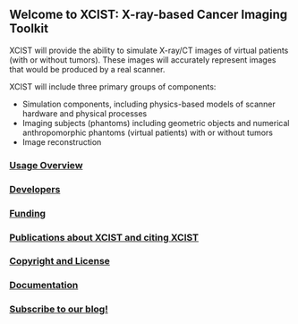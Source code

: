 ## Welcome to XCIST: X-ray-based Cancer Imaging Toolkit

XCIST will provide the ability to simulate X-ray/CT images of virtual patients (with or without tumors). These images will accurately represent images that would be produced by a real scanner.

XCIST will include three primary groups of components:
- Simulation components, including physics-based models of scanner hardware and physical processes
- Imaging subjects (phantoms) including geometric objects and numerical anthropomorphic phantoms (virtual patients) with or without tumors
- Image reconstruction

### [Usage Overview](Usage-Overview.md)

### [Developers](Developers.md)

### [Funding](Funding.md)

### [Publications about XCIST and citing XCIST](Publications-about-XCIST-and-citing-XCIST.md)

### [Copyright and License](https://github.com/xcist/code/blob/master/LICENSE)

### [Documentation](Documentation.md)

### [Subscribe to our blog\!](Subscribe-to-our-blog.md)
